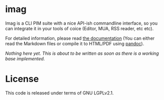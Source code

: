 # imag

Imag is a CLI PIM suite with a nice API-ish commandline interface, so you can
integrate it in your tools of coice (Editor, MUA, RSS reader, etc etc).

For detailed information, please read [the documentation](./doc/) (You can
either read the Markdown files or compile it to HTML/PDF using
[pandoc](http://pandoc.org)).

_Nothing here yet. This is about to be written as soon as there is a working
base implemented._

# License

This code is released under terms of GNU LGPLv2.1.

